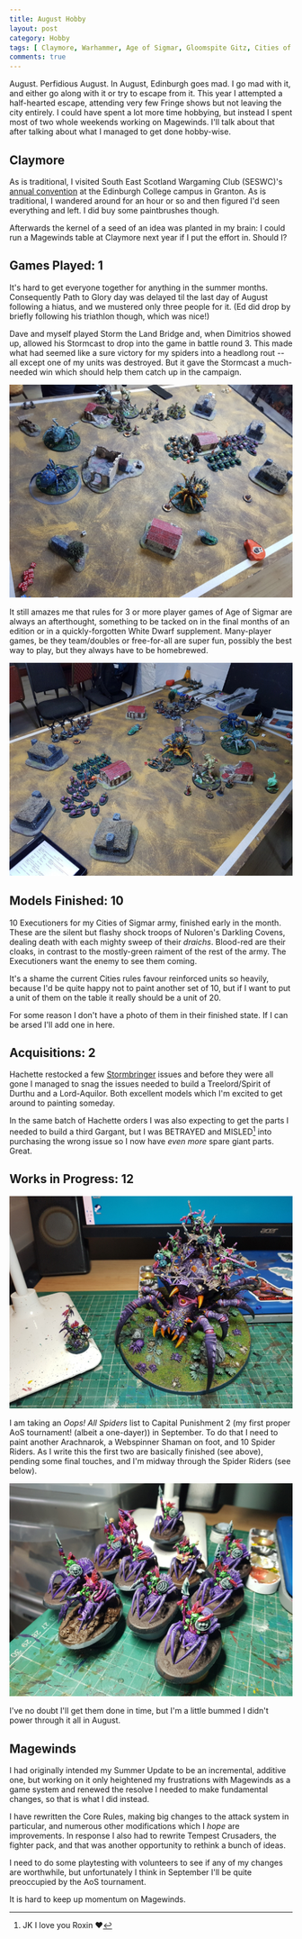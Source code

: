```yaml
---
title: August Hobby
layout: post
category: Hobby
tags: [ Claymore, Warhammer, Age of Sigmar, Gloomspite Gitz, Cities of Sigmar, Magewinds ]
comments: true
---
```


August. Perfidious August. In August, Edinburgh goes mad. I go mad with it, and either go along with it or try to escape from it. This year I attempted a half-hearted escape, attending very few Fringe shows but not leaving the city entirely. I could have spent a lot more time hobbying, but instead I spent most of two whole weekends working on Magewinds. I'll talk about that after talking about what I managed to get done hobby-wise.

<!--more-->

## Claymore

As is traditional, I visited South East Scotland Wargaming Club (SESWC)'s [annual convention](https://seswc.co.uk/category/claymore/) at the Edinburgh College campus in Granton. As is traditional, I wandered around for an hour or so and then figured I'd seen everything and left. I did buy some paintbrushes though.

Afterwards the kernel of a seed of an idea was planted in my brain: I could run a Magewinds table at Claymore next year if I put the effort in. Should I?

## Games Played: 1

It's hard to get everyone together for anything in the summer months. Consequently Path to Glory day was delayed til the last day of August following a hiatus, and we mustered only three people for it. (Ed did drop by briefly following his triathlon though, which was nice!) 

Dave and myself played Storm the Land Bridge and, when Dimitrios showed up, allowed his Stormcast to drop into the game in battle round 3. This made what had seemed like a sure victory for my spiders into a headlong rout -- all except one of my units was destroyed. But it gave the Stormcast a much-needed win which should help them catch up in the campaign.

![](/images/2025/08/spiders-v-nurgle.jpg)

It still amazes me that rules for 3 or more player games of Age of Sigmar are always an afterthought, something to be tacked on in the final months of an edition or in a quickly-forgotten White Dwarf supplement. Many-player games, be they team/doubles or free-for-all are super fun, possibly the best way to play, but they always have to be homebrewed.

![](/images/2025/08/spiders-v-nurgle-v-stormcast.jpg)

## Models Finished: 10

10 Executioners for my Cities of Sigmar army, finished early in the month. These are the silent but flashy shock troops of Nuloren's Darkling Covens, dealing death with each mighty sweep of their *draichs*. Blood-red are their cloaks, in contrast to the mostly-green raiment of the rest of the army. The Executioners want the enemy to see them coming.

It's a shame the current Cities rules favour reinforced units so heavily, because I'd be quite happy not to paint another set of 10, but if I want to put a unit of them on the table it really should be a unit of 20.

For some reason I don't have a photo of them in their finished state. If I can be arsed I'll add one in here.

## Acquisitions: 2

Hachette restocked a few [Stormbringer](https://hachettepartworks.com/en-en/warhammer-age-of-sigmar-stormbringer/) issues and before they were all gone I managed to snag the issues needed to build a Treelord/Spirit of Durthu and a Lord-Aquilor. Both excellent models which I'm excited to get around to painting someday.

In the same batch of Hachette orders I was also expecting to get the parts I needed to build a third Gargant, but I was BETRAYED and MISLED[^1] into purchasing the wrong issue so I now have *even more* spare giant parts. Great.

[^1]: JK I love you Roxin ❤️

## Works in Progress: 12

![](/images/2025/08/shaman-and-arachnarok.jpg)

I am taking an *Oops! All Spiders* list to Capital Punishment 2 (my first proper AoS tournament! (albeit a one-dayer)) in September. To do that I need to paint another Arachnarok, a Webspinner Shaman on foot, and 10 Spider Riders. As I write this the first two are basically finished (see above), pending some final touches, and I'm midway through the Spider Riders (see below). 

![](/images/2025/08/spider-riders.jpg)

I've no doubt I'll get them done in time, but I'm a little bummed I didn't power through it all in August.

## Magewinds

I had originally intended my Summer Update to be an incremental, additive one, but working on it only heightened my frustrations with Magewinds as a game system and renewed the resolve I needed to make fundamental changes, so that is what I did instead. 

I have rewritten the Core Rules, making big changes to the attack system in particular, and numerous other modifications which I *hope* are improvements. In response I also had to rewrite Tempest Crusaders, the fighter pack, and that was another opportunity to rethink a bunch of ideas. 

I need to do some playtesting with volunteers to see if any of my changes are worthwhile, but unfortunately I think in September I'll be quite preoccupied by the AoS tournament.

It is hard to keep up momentum on Magewinds.
